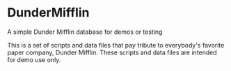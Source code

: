 # DunderMifflin
A simple Dunder Mifflin database for demos or testing

This is a set of scripts and data files that pay tribute to everybody's favorite paper company, Dunder Mifflin. These scripts and data files are intended for demo use only.
